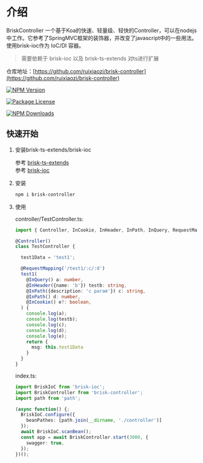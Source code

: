 # 介绍

BriskController 一个基于Koa的快速、轻量级、轻快的Controller，可以在nodejs中工作。它参考了SpringMVC框架的装饰器，并改变了javascript中的一些用法。使用brisk-ioc作为 IoC/DI 容器。

> 需要依赖于 brisk-ioc 以及 brisk-ts-extends 对ts进行扩展

仓库地址：[https://github.com/ruixiaozi/brisk-controller](https://github.com/ruixiaozi/brisk-controller)

<a href="https://www.npmjs.com/package/brisk-controller"><img src="https://img.shields.io/npm/v/brisk-controller.svg" alt="NPM Version" /></a>

<a href="https://www.npmjs.com/package/brisk-controller"><img src="https://img.shields.io/npm/l/brisk-controller.svg" alt="Package License" /></a>

<a href="https://www.npmjs.com/package/brisk-controller"><img src="https://img.shields.io/npm/dm/brisk-controller.svg" alt="NPM Downloads" /></a>

## 快速开始

1. 安装brisk-ts-extends/brisk-ioc

    参考 [brisk-ts-extends](../brisk-ts-extend/)  
    参考 [brisk-ioc](../brisk-ioc/)

2. 安装

    ```sh
    npm i brisk-controller
    ```

3. 使用

    controller/TestController.ts:

    ```ts
	import { Controller, InCookie, InHeader, InPath, InQuery, RequestMapping } from 'brisk-controller';
	
	@Controller()
	class TestController {
	
	  test1Data = 'test1';
	
	  @RequestMapping('/test1/:c/:d')
	  test1(
	    @InQuery() a: number,
	    @InHeader({name: 'b'}) testb: string,
	    @InPath({description: 'c param'}) c: string,
	    @InPath() d: number,
	    @InCookie() e?: boolean,
	  ) {
	    console.log(a);
	    console.log(testb);
	    console.log(c);
	    console.log(d);
	    console.log(e);
	    return {
	      msg: this.test1Data
	    }
	  }
	}
    ```

    index.ts:

    ```ts
    import BriskIoC from 'brisk-ioc';
	import BriskController from 'brisk-controller';
	import path from 'path';
	
	(async function() {;
	  BriskIoC.configure({
	    beanPathes: [path.join(__dirname, './controller')]
	  });
	  await BriskIoC.scanBean();
	  const app = await BriskController.start(3000, {
	    swagger: true,
	  });
	})();
    ```
